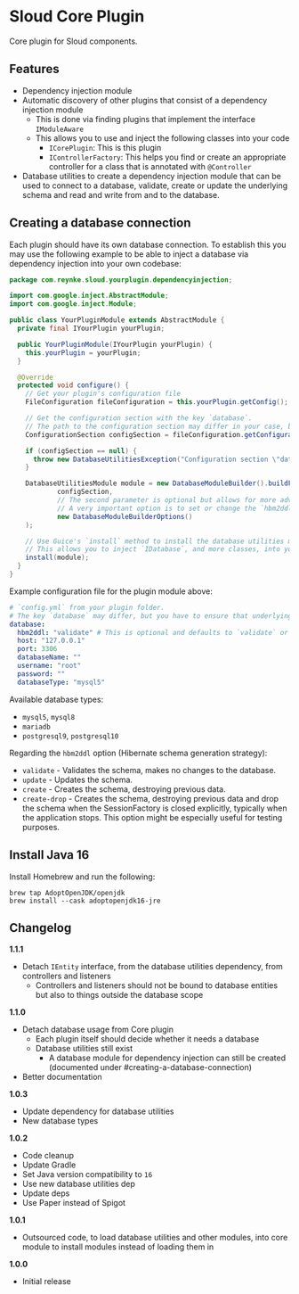 # Sloud Core Plugin

Core plugin for Sloud components.

## Features

* Dependency injection module
* Automatic discovery of other plugins that consist of a dependency injection module
  * This is done via finding plugins that implement the interface `IModuleAware`
  * This allows you to use and inject the following classes into your code
    * `ICorePlugin`: This is this plugin
    * `IControllerFactory`: This helps you find or create an appropriate controller for a class that is annotated with `@Controller`
* Database utilities to create a dependency injection module that can be used to connect
  to a database, validate, create or update the underlying schema and read and write from and to the database.

## Creating a database connection

Each plugin should have its own database connection. To establish this you may use the following
example to be able to inject a database via dependency injection into your own codebase:

```java
package com.reynke.sloud.yourplugin.dependencyinjection;

import com.google.inject.AbstractModule;
import com.google.inject.Module;

public class YourPluginModule extends AbstractModule {
  private final IYourPlugin yourPlugin;

  public YourPluginModule(IYourPlugin yourPlugin) {
    this.yourPlugin = yourPlugin;
  }

  @Override
  protected void configure() {
    // Get your plugin's configuration file
    FileConfiguration fileConfiguration = this.yourPlugin.getConfig();

    // Get the configuration section with the key `database`.
    // The path to the configuration section may differ in your case, but you have to ensure that underlying keys are correct.
    ConfigurationSection configSection = fileConfiguration.getConfigurationSection("database");

    if (configSection == null) {
      throw new DatabaseUtilitiesException("Configuration section \"database\" not found.");
    }

    DatabaseUtilitiesModule module = new DatabaseModuleBuilder().buildFromConfigSection(
            configSection,
            // The second parameter is optional but allows for more advanced configuration options.
            // A very important option is to set or change the `hbm2ddl` option.
            new DatabaseModuleBuilderOptions()
    );

    // Use Guice's `install` method to install the database utilities module into THIS module.
    // This allows you to inject `IDatabase`, and more classes, into your classes.
    install(module);
  }
}
```

Example configuration file for the plugin module above:

```yaml
# `config.yml` from your plugin folder.
# The key `database` may differ, but you have to ensure that underlying keys are correct.
database:
  hbm2ddl: "validate" # This is optional and defaults to `validate` or whatever your custom `DatabaseModuleBuilderOptions` have got defined
  host: "127.0.0.1"
  port: 3306
  databaseName: ""
  username: "root"
  password: ""
  databaseType: "mysql5"
```

Available database types:

* `mysql5`, `mysql8`
* `mariadb`
* `postgresql9`, `postgresql10`

Regarding the `hbm2ddl` option (Hibernate schema generation strategy):

* `validate` - Validates the schema, makes no changes to the database.
* `update` - Updates the schema.
* `create` - Creates the schema, destroying previous data.
* `create-drop` - Creates the schema, destroying previous data and drop the schema when the SessionFactory is closed explicitly, typically when the application stops. This option might be especially useful for testing purposes.

## Install Java 16

Install Homebrew and run the following:

```shell
brew tap AdoptOpenJDK/openjdk
brew install --cask adoptopenjdk16-jre
```

## Changelog

**1.1.1**

* Detach `IEntity` interface, from the database utilities dependency, from controllers and listeners
  * Controllers and listeners should not be bound to database entities but also to things outside the database scope

**1.1.0**

* Detach database usage from Core plugin
  * Each plugin itself should decide whether it needs a database
  * Database utilities still exist
    * A database module for dependency injection can still be created (documented under #creating-a-database-connection)
* Better documentation

**1.0.3**

* Update dependency for database utilities
* New database types

**1.0.2**

* Code cleanup
* Update Gradle
* Set Java version compatibility to `16`
* Use new database utilities dep
* Update deps
* Use Paper instead of Spigot

**1.0.1**

- Outsourced code, to load database utilities and other modules,
into core module to install modules instead of loading them in

**1.0.0**

- Initial release
